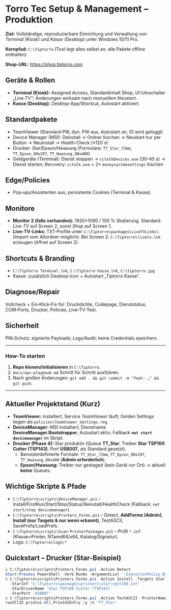 # Torro Tec Setup & Management – Produktion

**Ziel:** Vollständige, reproduzierbare Einrichtung und Verwaltung von *Terminal (Kiosk)* und *Kasse (Desktop)* unter Windows 10/11 Pro.

**Kernpfad:** `C:\Tiptorro`  (Tool legt alles selbst an; alle Pakete offline enthalten)

**Shop-URL:** https://shop.tiptorro.com

## Geräte & Rollen
- **Terminal (Kiosk):** Assigned Access, Standardinhalt Shop, UI‑Umschalter „Live‑TV“; Änderungen wirksam nach *manuellem Neustart*.
- **Kasse (Desktop):** Desktop‑App/Shortcut, Autostart aktiviert.

## Standardpakete
- TeamViewer (Standard‑PW, dyn. PW *aus*, Autostart *an*, ID wird geloggt)
- Device Manager (MSI): Deinstall → Ordner löschen → Neustart nur per Button → Neuinstall → Health‑Check (≤120 s)
- Drucker: Star/Epson/Hwasung (Formulare: `TT_Star_72mm`, `TT_Epson_80x297`, `TT_Hwasung_80x400`)
- Geldgeräte (Terminal): Dienst stoppen → `cctalkDevices.exe` (30–45 s) → Dienst starten; Recovery: `cctalk.exe` + 2× `moneysystemsettings` löschen

## Edge/Policies
- Pop‑ups/Assistenten aus; persistente Cookies (Terminal & Kasse).

## Monitore
- **Monitor 2 (falls vorhanden):** 1920×1080 / 100 % Skalierung. Standard: *Live‑TV* auf Screen 2, sonst *Shop* auf Screen 1.
- **Live‑TV‑Links:** TXT‑Profile unter `C:\Tiptorro\packages\LiveTVLinks\` (Import vom Altordner möglich). Bei Screen 2: `C:\Tiptorro\livetv.lnk` erzeugen (öffnet auf Screen 2).

## Shortcuts & Branding
- `C:\Tiptorro Terminal.lnk`, `C:\Tiptorro Kasse.lnk`, `C:\tiptorro.jpg`
- Kasse: zusätzlich Desktop‑Icon + Autostart „Tiptorro Kasse“.

## Diagnose/Repair
Vollcheck + Ein‑Klick‑Fix für: Druckdichte, Codepage, Dienststatus, COM‑Ports, Drucker, Policies, Live‑TV‑Test.

## Sicherheit
PIN‑Schutz; signierte Payloads; Logs/Audit; keine Credentials speichern.

---

### How‑To starten
1) **Repo klonen/initialisieren** in `C:\Tiptorro`.
2) `docs/ops-playbook.md` Schritt für Schritt ausführen.
3) Nach großen Änderungen: `git add . && git commit -m "feat: …" && git push`.

---

## Aktueller Projektstand (Kurz)
- **TeamViewer:** installiert, Service *TeamViewer* läuft; Golden Settings liegen als `policies\TeamViewer_Settings.reg`.
- **DeviceManager:** MSI installiert; Dienstname **DeviceManager.Bootstrapper**; Autostart aktiv; Fallback **`net start devicemanager`** im Skript.
- **Drucker (Phase 4):** Star produktiv (Queue **TT_Star**, Treiber **Star TSP100 Cutter (TSP143)**, Port **USB007**, als Standard gesetzt).
  - Benutzerdefinierte Formate: `TT_Star_72mm`, `TT_Epson_80x297`, `TT_Hwasung_80x400` (**Admin erforderlich**).
  - **Epson/Hwasung:** Treiber nur gestaged (kein Gerät vor Ort) → aktuell **keine** Queues.

## Wichtige Skripte & Pfade
- `C:\Tiptorro\scripts\DeviceManager.ps1` – Install/FirstRun/Start/Stop/Status/Reinstall/HealthCheck (Fallback: `net start/stop devicemanager`).
- `C:\Tiptorro\scripts\Printers_Forms.ps1` – Detect, **AddForms (Admin)**, **Install (nur Targets & nur wenn erkannt)**, TestASCII, SavePrefs/LoadPrefs.
- `C:\Tiptorro\scripts\Scan-PrinterPackages.ps1` – Prüft `*.inf` (Klasse=Printer, NTamd64/x64, Katalog/Signatur).
- Logs: `C:\Tiptorro\logs\*`

## Quickstart – Drucker (Star-Beispiel)
```powershell
& C:\Tiptorro\scripts\Printers_Forms.ps1 -Action Detect
Start-Process PowerShell -Verb RunAs -ArgumentList '-ExecutionPolicy Bypass -File "C:\Tiptorro\scripts\Printers_Forms.ps1" -Action AddForms'
& C:\Tiptorro\scripts\Printers_Forms.ps1 -Action Install -Targets Star `
  -StarInf 'C:\Tiptorro\packages\printers\star\smjt100.inf' `
  -StarDriverName 'Star TSP100 Cutter (TSP143)' `
  -StarPort 'USB007'
& C:\Tiptorro\scripts\Printers_Forms.ps1 -Action TestASCII -PrinterName 'TT_Star'
rundll32 printui.dll,PrintUIEntry /y /n "TT_Star"
```
